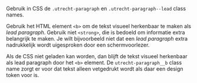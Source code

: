 <!-- @license CC0-1.0 -->

<!-- markdownlint-disable first-line-h1 -->

Gebruik in CSS de `.utrecht-paragraph` en `.utrecht-paragraph--lead` class names.

Gebruik het HTML element `<b>` om de tekst visueel herkenbaar te maken als _lead paragraph_. Gebruik niet `<strong>`, die is bedoeld om informatie extra belangrijk te maken. Je wilt bijvoorbeeld niet dat een _lead paragraph_ extra nadrukkelijk wordt uigesproken door een schermvoorlezer.

Als de CSS niet geladen kan worden, dan blijft de tekst visueel herkenbaar als lead paragraph door het `<b>` element. De `utrecht-paragraph__b` class name zorgt er voor dat tekst alleen vetgedrukt wordt als daar een design token voor is.
